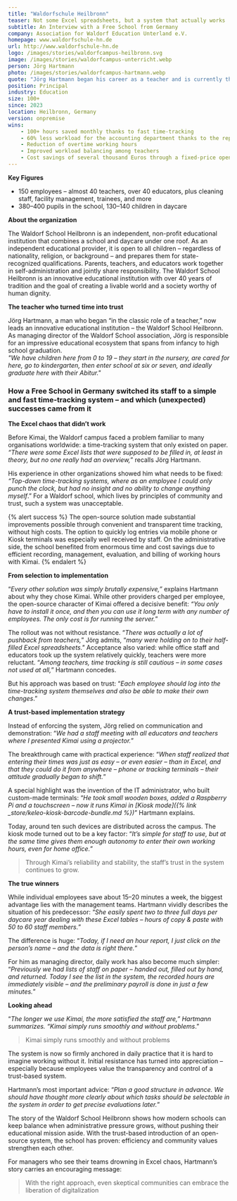 ```yaml
---
title: "Waldorfschule Heilbronn"
teaser: Not some Excel spreadsheets, but a system that actually works
subtitle: An Interview with a Free School from Germany
company: Association for Waldorf Education Unterland e.V.
homepage: www.waldorfschule-hn.de
url: http://www.waldorfschule-hn.de
logo: /images/stories/waldorfcampus-heilbronn.svg
image: /images/stories/waldorfcampus-unterricht.webp
person: Jörg Hartmann
photo: /images/stories/waldorfcampus-hartmann.webp
quote: "Jörg Hartmann began his career as a teacher and is currently the managing director of the Association for Waldorf Education."
position: Principal
industry: Education
size: 100+
since: 2023
location: Heilbronn, Germany
version: onpremise
wins:
    - 100+ hours saved monthly thanks to fast time-tracking
    - 60% less workload for the accounting department thanks to the reporting function
    - Reduction of overtime working hours
    - Improved workload balancing among teachers
    - Cost savings of several thousand Euros through a fixed-price open-source solution
---
```


**Key Figures**

* 150 employees – almost 40 teachers, over 40 educators, plus cleaning staff, facility management, trainees, and more
* 380–400 pupils in the school, 130–140 children in daycare

**About the organization**

The Waldorf School Heilbronn is an independent, non-profit educational institution that combines a school and daycare under one roof. 
As an independent educational provider, it is open to all children – regardless of nationality, religion, or background – and prepares them for state-recognized qualifications. 
Parents, teachers, and educators work together in self-administration and jointly share responsibility. 
The Waldorf School Heilbronn is an innovative educational institution with over 40 years of tradition and the goal of creating a livable world and a society worthy of human dignity.

**The teacher who turned time into trust**

Jörg Hartmann, a man who began “in the classic role of a teacher,” now leads an innovative educational institution – the Waldorf School Heilbronn. 
As managing director of the Waldorf School association, Jörg is responsible for an impressive educational ecosystem that spans from infancy to high school graduation.  
*"We have children here from 0 to 19 – they start in the nursery, are cared for here, go to kindergarten, then enter school at six or seven, and ideally graduate here with their Abitur."*

<!-- PARTS -->

### How a Free School in Germany switched its staff to a simple and fast time-tracking system – and which (unexpected) successes came from it

**The Excel chaos that didn’t work**

Before Kimai, the Waldorf campus faced a problem familiar to many organisations worldwide: a time-tracking system that only existed on paper.  
*“There were some Excel lists that were supposed to be filled in, at least in theory, but no one really had an overview,*” recalls Jörg Hartmann.

His experience in other organizations showed him what needs to be fixed: 
*“Top-down time-tracking systems, where as an employee I could only punch the clock, but had no insight and no ability to change anything myself*.” 
For a Waldorf school, which lives by principles of community and trust, such a system was unacceptable.

{% alert success %}
The open-source solution made substantial improvements possible through convenient and transparent time tracking, without high costs. 
The option to quickly log entries via mobile phone or Kiosk terminals was especially well received by staff. 
On the administrative side, the school benefited from enormous time and cost savings due to efficient recording, management, evaluation, and billing of working hours with Kimai.
{% endalert %}

**From selection to implementation**

“*Every other solution was simply brutally expensive,”* explains Hartmann about why they chose Kimai. 
While other providers charged per employee, the open-source character of Kimai offered a decisive benefit: 
*“You only have to install it once, and then you can use it long term with any number of employees. The only cost is for running the server.*”

The rollout was not without resistance. 
“*There was actually a lot of pushback from teachers,*” Jörg admits, “*many were holding on to their half-filled Excel spreadsheets."* 
Acceptance also varied: while office staff and educators took up the system relatively quickly, teachers were more reluctant. 
“*Among teachers, time tracking is still cautious – in some cases not used at all,*” Hartmann concedes.

But his approach was based on trust: “*Each employee should log into the time-tracking system themselves and also be able to make their own changes*.”

**A trust-based implementation strategy**

Instead of enforcing the system, Jörg relied on communication and demonstration: 
“*We had a staff meeting with all educators and teachers where I presented Kimai using a projector.*”

The breakthrough came with practical experience: 
“*When staff realized that entering their times was just as easy – or even easier – than in Excel, and that they could do it from anywhere – phone or tracking terminals – their attitude gradually began to shift.*”

A special highlight was the invention of the IT administrator, who built custom-made terminals: 
“*He took small wooden boxes, added a Raspberry Pi and a touchscreen – now it runs Kimai in [Kiosk mode]({% link _store/keleo-kiosk-barcode-bundle.md %})*” Hartmann explains.

Today, around ten such devices are distributed across the campus. 
The kiosk mode turned out to be a key factor: 
“*It’s simple for staff to use, but at the same time gives them enough autonomy to enter their own working hours, even for home office.*”

> Through Kimai’s reliability and stability, the staff’s trust in the system continues to grow.

**The true winners**

While individual employees save about 15–20 minutes a week, the biggest advantage lies with the management teams. 
Hartmann vividly describes the situation of his predecessor: 
“*She easily spent two to three full days per daycare year dealing with these Excel tables – hours of copy & paste with 50 to 60 staff members.*”

The difference is huge: 
“*Today, if I need an hour report, I just click on the person’s name – and the data is right there.*”

For him as managing director, daily work has also become much simpler: 
“*Previously we had lists of staff on paper – handed out, filled out by hand, and returned. Today I see the list in the system, the recorded hours are immediately visible – and the preliminary payroll is done in just a few minutes.*”

**Looking ahead**

“*The longer we use Kimai, the more satisfied the staff are,” Hartmann summarizes. “Kimai simply runs smoothly and without problems*.”

> Kimai simply runs smoothly and without problems

The system is now so firmly anchored in daily practice that it is hard to imagine working without it. 
Initial resistance has turned into appreciation – especially because employees value the transparency and control of a trust-based system.

Hartmann’s most important advice: 
“*Plan a good structure in advance. We should have thought more clearly about which tasks should be selectable in the system in order to get precise evaluations later.*”

The story of the Waldorf School Heilbronn shows how modern schools can keep balance when administrative pressure grows, without pushing their educational mission aside. 
With the trust-based introduction of an open-source system, the school has proven: efficiency and community values strengthen each other.

For managers who see their teams drowning in Excel chaos, Hartmann’s story carries an encouraging message: 

> With the right approach, even skeptical communities can embrace the liberation of digitalization
